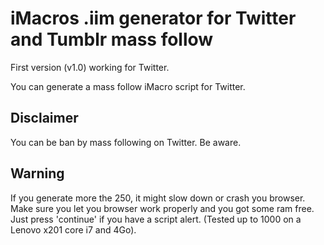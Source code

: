 # iMacros .iim generator for Twitter and Tumblr mass follow

First version (v1.0) working for Twitter.

You can generate a mass follow iMacro script for Twitter.


## Disclaimer

You can be ban by mass following on Twitter. Be aware.


## Warning

If you generate more the 250, it might slow down or crash you browser. Make sure you let you browser work properly and you got some ram free.
Just press 'continue' if you have a script alert. (Tested up to 1000 on a Lenovo x201 core i7 and 4Go).